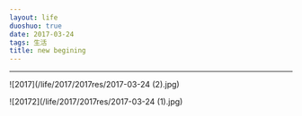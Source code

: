 ```yaml
---
layout: life
duoshuo: true
date: 2017-03-24
tags: 生活
title: new begining
---
```


******

![2017](/life/2017/2017res/2017-03-24 (2).jpg)

![20172](/life/2017/2017res/2017-03-24 (1).jpg)

